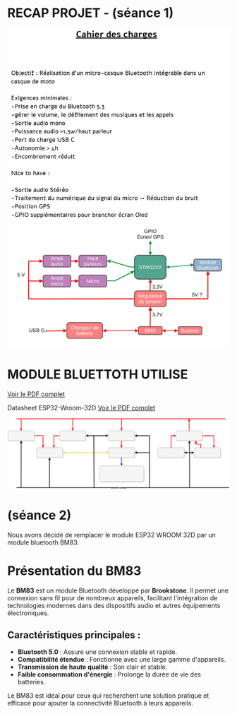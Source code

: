 # RECAP PROJET - (séance 1)

![Image Locale](./1c1d48df-bb2b-4b2b-a17f-867f8af69538.jpg)
![Image Locale](./290b2b35-19e2-4a9d-beeb-5aeede579c5a.jpg)


# MODULE BLUETTOTH UTILISE
[Voir le PDF complet](https://www.micros.com.pl/mediaserver/RF_2611011024000_0002.pdf)

 Datasheet ESP32-Wroom-32D
 [Voir le PDF complet](https://www.espressif.com/sites/default/files/documentation/esp32-wroom-32d_esp32-wroom-32u_datasheet_en.pdf)
 

 ![Diagram](diagramme_intercom.svg)

# (séance 2)

Nous avons décidé de remplacer le module ESP32 WROOM 32D par un module bluetooth BM83.

# Présentation du BM83

Le **BM83** est un module Bluetooth développé par **Brookstone**. Il permet une connexion sans fil pour de nombreux appareils, facilitant l'intégration de technologies modernes dans des dispositifs audio et autres équipements électroniques.

## Caractéristiques principales :
- **Bluetooth 5.0** : Assure une connexion stable et rapide.
- **Compatibilité étendue** : Fonctionne avec une large gamme d'appareils.
- **Transmission de haute qualité** : Son clair et stable.
- **Faible consommation d'énergie** : Prolonge la durée de vie des batteries.

Le BM83 est idéal pour ceux qui recherchent une solution pratique et efficace pour ajouter la connectivité Bluetooth à leurs appareils.

